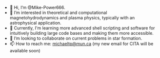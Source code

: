 - 👋 Hi, I’m @Mike-Power666.
- 👀 I’m interested in theoretical and computational magnetohydrodynamics and plasma physics, typically with an astrophysical application.
- 🌱 Currently, I'm learning more advanced shell scripting and software for intuitively building large code bases and making them more accessible.
- 💞️ I’m looking to collaborate on current problems in star formation.
- 📫 How to reach me: michaeltp@mun.ca (my new email for CITA will be available soon)

<!---
Mike-Power666/Mike-Power666 is a ✨ special ✨ repository because its `README.md` (this file) appears on your GitHub profile.
You can click the Preview link to take a look at your changes.
--->
